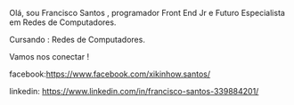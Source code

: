  Olá, sou Francisco Santos , programador Front End Jr e Futuro Especialista em Redes de Computadores.
 
 Cursando : Redes de Computadores.
 
 Vamos nos conectar !
 

 facebook:https://www.facebook.com/xikinhow.santos/
 
 
 linkedin: https://www.linkedin.com/in/francisco-santos-339884201/
